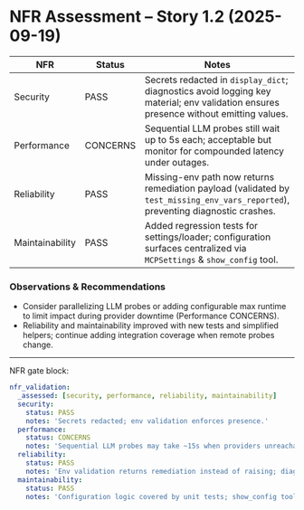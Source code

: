 # NFR Assessment – Story 1.2 (2025-09-19)

| NFR            | Status     | Notes |
|----------------|------------|-------|
| Security       | PASS       | Secrets redacted in `display_dict`; diagnostics avoid logging key material; env validation ensures presence without emitting values. |
| Performance    | CONCERNS   | Sequential LLM probes still wait up to 5s each; acceptable but monitor for compounded latency under outages. |
| Reliability    | PASS       | Missing-env path now returns remediation payload (validated by `test_missing_env_vars_reported`), preventing diagnostic crashes. |
| Maintainability| PASS       | Added regression tests for settings/loader; configuration surfaces centralized via `MCPSettings` & `show_config` tool. |

### Observations & Recommendations

- Consider parallelizing LLM probes or adding configurable max runtime to limit impact during provider downtime (Performance CONCERNS).
- Reliability and maintainability improved with new tests and simplified helpers; continue adding integration coverage when remote probes change.

---

NFR gate block:

```yaml
nfr_validation:
  _assessed: [security, performance, reliability, maintainability]
  security:
    status: PASS
    notes: 'Secrets redacted; env validation enforces presence.'
  performance:
    status: CONCERNS
    notes: 'Sequential LLM probes may take ~15s when providers unreachable; consider parallelism/timeout tweaks.'
  reliability:
    status: PASS
    notes: 'Env validation returns remediation instead of raising; diagnostics stable.'
  maintainability:
    status: PASS
    notes: 'Configuration logic covered by unit tests; show_config tool provides quick visibility.'
```
